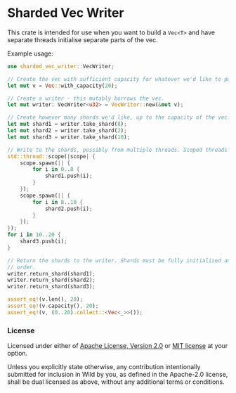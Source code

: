 # Sharded Vec Writer

This crate is intended for use when you want to build a `Vec<T>` and have separate threads
initialise separate parts of the vec.

Example usage:

```rust
use sharded_vec_writer::VecWriter;

// Create the vec with sufficient capacity for whatever we'd like to put in it.
let mut v = Vec::with_capacity(20);

// Create a writer - this mutably borrows the vec.
let mut writer: VecWriter<u32> = VecWriter::new(&mut v);

// Create however many shards we'd like, up to the capacity of the vec.
let mut shard1 = writer.take_shard(8);
let mut shard2 = writer.take_shard(2);
let mut shard3 = writer.take_shard(10);

// Write to the shards, possibly from multiple threads. Scoped threads help here.
std::thread::scope(|scope| {
    scope.spawn(|| {
        for i in 0..8 {
            shard1.push(i);
        }
    });
    scope.spawn(|| {
        for i in 8..10 {
            shard2.push(i);
        }
    });
});
for i in 10..20 {
    shard3.push(i);
}

// Return the shards to the writer. Shards must be fully initialised and must be returned in
// order.
writer.return_shard(shard1);
writer.return_shard(shard2);
writer.return_shard(shard3);

assert_eq!(v.len(), 20);
assert_eq!(v.capacity(), 20);
assert_eq!(v, (0..20).collect::<Vec<_>>());
```

### License

Licensed under either of [Apache License, Version 2.0](LICENSE-APACHE) or [MIT license](LICENSE-MIT)
at your option.

Unless you explicitly state otherwise, any contribution intentionally submitted for inclusion in
Wild by you, as defined in the Apache-2.0 license, shall be dual licensed as above, without any
additional terms or conditions.
